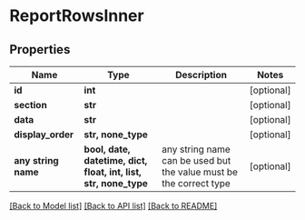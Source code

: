 # ReportRowsInner


## Properties
Name | Type | Description | Notes
------------ | ------------- | ------------- | -------------
**id** | **int** |  | [optional] 
**section** | **str** |  | [optional] 
**data** | **str** |  | [optional] 
**display_order** | **str, none_type** |  | [optional] 
**any string name** | **bool, date, datetime, dict, float, int, list, str, none_type** | any string name can be used but the value must be the correct type | [optional]

[[Back to Model list]](../README.md#documentation-for-models) [[Back to API list]](../README.md#documentation-for-api-endpoints) [[Back to README]](../README.md)


